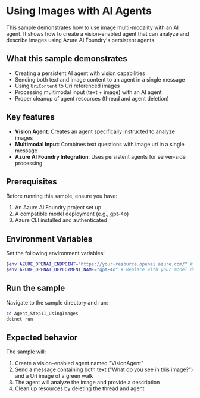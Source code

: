 # Using Images with AI Agents

This sample demonstrates how to use image multi-modality with an AI agent. It shows how to create a vision-enabled agent that can analyze and describe images using Azure AI Foundry's persistent agents.

## What this sample demonstrates

- Creating a persistent AI agent with vision capabilities
- Sending both text and image content to an agent in a single message
- Using `UriContent` to Uri referenced images
- Processing multimodal input (text + image) with an AI agent
- Proper cleanup of agent resources (thread and agent deletion)

## Key features

- **Vision Agent**: Creates an agent specifically instructed to analyze images
- **Multimodal Input**: Combines text questions with image uri in a single message
- **Azure AI Foundry Integration**: Uses persistent agents for server-side processing

## Prerequisites

Before running this sample, ensure you have:

1. An Azure AI Foundry project set up
2. A compatible model deployment (e.g., gpt-4o)
3. Azure CLI installed and authenticated

## Environment Variables

Set the following environment variables:

```powershell
$env:AZURE_OPENAI_ENDPOINT="https://your-resource.openai.azure.com/" # Replace with your Azure OpenAI endpoint
$env:AZURE_OPENAI_DEPLOYMENT_NAME="gpt-4o" # Replace with your model deployment name (optional, defaults to gpt-4o)
```

## Run the sample

Navigate to the sample directory and run:

```powershell
cd Agent_Step11_UsingImages
dotnet run
```

## Expected behavior

The sample will:

1. Create a vision-enabled agent named "VisionAgent"
2. Send a message containing both text ("What do you see in this image?") and a Uri image of a green walk
3. The agent will analyze the image and provide a description
4. Clean up resources by deleting the thread and agent

